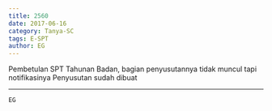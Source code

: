 ```yaml
---
title: 2560
date: 2017-06-16
category: Tanya-SC
tags: E-SPT
author: EG
---
```


Pembetulan SPT Tahunan Badan, bagian penyusutannya tidak muncul tapi notifikasinya Penyusutan sudah dibuat

---



`EG`

